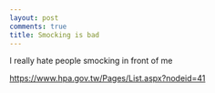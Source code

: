 ```yaml
---
layout: post
comments: true
title: Smocking is bad
---
```


I really hate people smocking in front of me

https://www.hpa.gov.tw/Pages/List.aspx?nodeid=41

